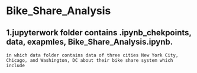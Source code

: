 # Bike_Share_Analysis

## 1.jupyterwork folder contains .ipynb_chekpoints, data, exapmles, Bike_Share_Analysis.ipynb.
    in which data folder contains data of three cities New York City, Chicago, and Washington, DC about their bike share system which include 


